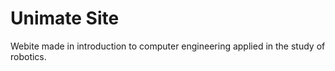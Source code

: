 # Unimate Site

Webite made in introduction to computer engineering applied in the study of robotics.
